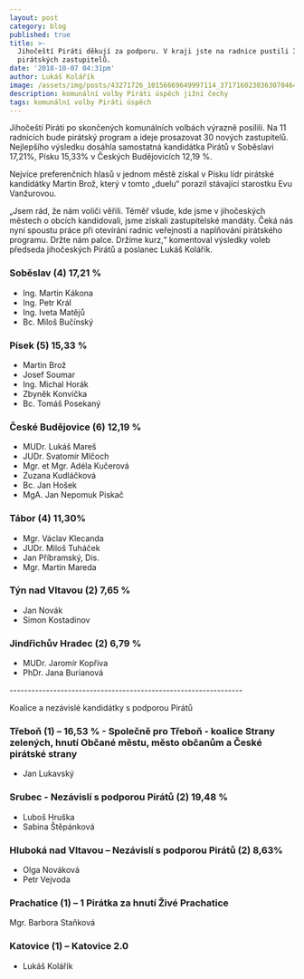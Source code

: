 ```yaml
---
layout: post
category: blog
published: true
title: >-
  Jihočeští Piráti děkují za podporu. V kraji jste na radnice pustili 30
  pirátských zastupitelů.
date: '2018-10-07 04:31pm'
author: Lukáš Kolářík
image: /assets/img/posts/43271726_10156669649997114_3717160230363070464_n.png
description: komunální volby Piráti úspěch jižní čechy
tags: komunální volby Piráti úspěch
---
```

Jihočeští Piráti po skončených komunálních volbách výrazně posílili. Na 11 radnicích bude pirátský program a ideje prosazovat 30 nových zastupitelů. Nejlepšího výsledku dosáhla samostatná kandidátka Pirátů v Soběslavi 17,21%, Písku 15,33% v Českých Budějovicích 12,19 %. 

Nejvíce preferenčních hlasů v jednom městě získal v Písku lídr pirátské kandidátky Martin Brož, který v tomto „duelu“ porazil stávající starostku Evu Vanžurovou.

„Jsem rád, že nám voliči věřili. Téměř všude, kde jsme v jihočeských městech o obcích kandidovali, jsme získali zastupitelské mandáty. Čeká nás nyní spoustu práce při otevírání radnic veřejnosti a naplňování pirátského programu. Držte nám palce. Držíme kurz,“ komentoval výsledky voleb předseda jihočeských Pirátů a poslanec Lukáš Kolářík.





### Soběslav (4)  17,21 %

- Ing. Martin Kákona
- Ing. Petr Král
- Ing. Iveta Matějů
- Bc. Miloš Bučínský

### Písek (5)    15,33 %

- Martin Brož
- Josef Soumar
- Ing. Michal Horák
- Zbyněk Konvička
- Bc. Tomáš Posekaný

### České Budějovice (6)   12,19 %

- MUDr. Lukáš Mareš
- JUDr. Svatomír Mlčoch
- Mgr. et Mgr. Adéla Kučerová
- Zuzana Kudláčková
- Bc. Jan Hošek
- MgA. Jan Nepomuk Piskač

### Tábor (4)    11,30%

- Mgr. Václav Klecanda
- JUDr. Miloš Tuháček
- Jan Příbramský, Dis.
- Mgr. Martin Mareda

### Týn nad Vltavou (2) 7,65 %

- Jan Novák
- Simon Kostadinov

### Jindřichův Hradec (2)   6,79 %

- MUDr. Jaromír Kopřiva
- PhDr. Jana Burianová 

\----------------------------------------------------------------

Koalice a nezávislé kandidátky s podporou Pirátů

### Třeboň (1) – 16,53 % - Společně pro Třeboň - koalice Strany zelených, hnutí Občané městu, město občanům a České pirátské strany

- Jan Lukavský 

### Srubec - Nezávislí s podporou Pirátů (2)   19,48 %

- Luboš Hruška
- Sabina Štěpánková

### Hluboká nad Vltavou – Nezávislí s podporou Pirátů  (2)   8,63%

- Olga Nováková
- Petr Vejvoda

### Prachatice (1) –  1 Pirátka za hnutí Živé Prachatice

Mgr. Barbora Staňková

### Katovice (1) – Katovice 2.0

- Lukáš Kolářík
